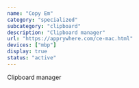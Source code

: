 ```yaml
---
name: "Copy Em"
category: "specialized"
subcategory: "clipboard"
description: "Clipboard manager"
url: "https://apprywhere.com/ce-mac.html"
devices: ["mbp"]
display: true
status: "active"
---
```


Clipboard manager
